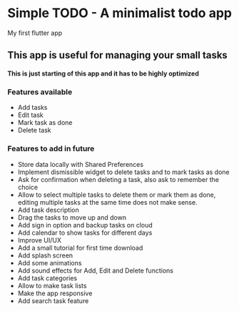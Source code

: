 # Simple TODO - A minimalist todo app

My first flutter app

## This app is useful for managing your small tasks

#### This is just starting of this app and it has to be highly optimized 

### Features available
- Add tasks
- Edit task
- Mark task as done
- Delete task

### Features to add in future
- Store data locally with Shared Preferences
- Implement dismissible widget to delete tasks and to mark tasks as done
- Ask for confirmation when deleting a task, also ask to remember the choice
-  Allow to select multiple tasks to delete them or mark them as done, editing multiple tasks at the same time does not make sense.
- Add task description
- Drag the tasks to move up and down
- Add sign in option and backup tasks on cloud
- Add calendar to show tasks for different days
- Improve UI/UX
- Add a small tutorial for first time download
- Add splash screen
- Add some animations
- Add sound effects for Add, Edit and Delete functions
- Add task categories
- Allow to make task lists
- Make the app responsive
- Add search task feature